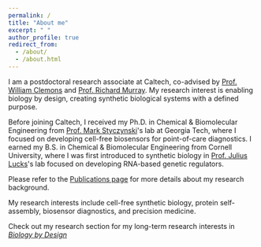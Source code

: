 ```yaml
---
permalink: /
title: "About me"
excerpt: " "
author_profile: true
redirect_from: 
  - /about/
  - /about.html
---
```


I am a postdoctoral research associate at Caltech, co-advised by [Prof. William Clemons](http://clemonslab.caltech.edu) and [Prof. Richard Murray](https://murray.cds.caltech.edu/Main_Page). My research interest is enabling biology by design, creating synthetic biological systems with a defined purpose.

Before joining Caltech, I received my Ph.D. in Chemical & Biomolecular Engineering from [Prof. Mark Styczynski](https://sites.gatech.edu/styczynski/)'s lab at Georgia Tech, where I focused on developing cell-free biosensors for point-of-care diagnostics. I earned my B.S. in Chemical & Biomolecular Engineering from Cornell University, where I was first introduced to synthetic biology in [Prof. Julius Lucks](https://luckslab.org)'s lab focused on developing RNA-based genetic regulators. 

Please refer to the [Publications page](/publications) for more details about my research background.

My research interests include cell-free synthetic biology, protein self-assembly, biosensor diagnostics, and precision medicine.

Check out my research section for my long-term research interests in [*Biology by Design*](/research/)
